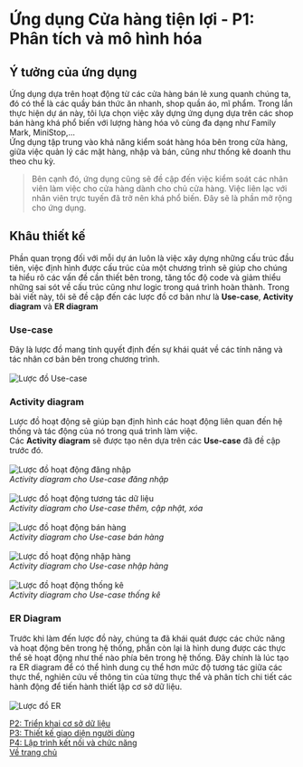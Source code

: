 # Ứng dụng Cửa hàng tiện lợi - P1: Phân tích và mô hình hóa
## Ý tưởng của ứng dụng
Ứng dụng dựa trên hoạt động từ các cửa hàng bán lẻ xung quanh chúng ta, đó có thể là các quầy bán thức ăn nhanh, shop quần áo, mĩ phẩm. Trong lần thực hiện dự án này,
tôi lựa chọn việc xây dựng ứng dụng dựa trên các shop bán hàng khá phổ biến với lượng hàng hóa vô cùng đa dạng như Family Mark, MiniStop,... <br>
Ứng dụng tập trung vào khả năng kiểm soát hàng hóa bên trong cửa hàng, giữa việc quản lý các mặt hàng, nhập và bán, cũng như thống kê doanh thu theo chu kỳ. <br>

> Bên cạnh đó, ứng dụng cũng sẽ đề cập đến việc kiểm soát các nhân viên làm việc cho cửa hàng dành cho chủ cửa hàng.
> Việc liên lạc với nhân viên trực tuyến đã trở nên khá phổ biến. Đây sẽ là phần mở rộng cho ứng dụng.

## Khâu thiết kế
Phần quan trọng đối với mỗi dự án luôn là việc xây dựng những cấu trúc đầu tiên, việc định hình được cấu trúc của một chương trình sẽ giúp cho chúng ta hiểu rõ các vấn đề
cần thiết bên trong, tăng tốc độ code và giảm thiểu những sai sót về cấu trúc cũng như logic trong quá trình hoàn thành.
Trong bài viết này, tôi sẽ đề cập đến các lược đồ cơ bản như là **Use-case**, **Activity diagram** và **ER diagram**
### Use-case
Đây là lược đồ mang tính quyết định đến sự khái quát về các tính năng và tác nhân cơ bản bên trong chương trình. <br> <br>
![Lược đồ Use-case](https://lh3.googleusercontent.com/pw/AM-JKLXRfWL41xF0Lo4X3muuIhuMj9d4sT6D9T0vHaYJd4uKEIFgI5mt8td7iTDwVXKcuaR_6ycyWxGhZVIHK7-62nQ58C0i_hKa6Gv2NZrZRpmeHyDUL3ByicrPggua0xXmy_WQ1FbgxEfp4y3qJKJ26MKI=s831-no?authuser=0)
### Activity diagram
Lược đồ hoạt động sẽ giúp bạn định hình các hoạt động liên quan đến hệ thống và tác động của nó trong quá trình làm việc. <br>
Các **Activity diagram** sẽ được tạo nên dựa trên các **Use-case** đã đề cập trước đó. <br> <br>
![Lược đồ hoạt động đăng nhập](https://lh3.googleusercontent.com/gWl1lDhD1FUre_rIt6kY5vvUZSSKhwW5GS6bdWPAKIyYPl-IirPim5uPWtNuBrCYIq9yM5gdQB7sfb6OW-YYJfGNKjSnm27H5dZc7K0Xiu7G2md-xvzOUz9mdWVNzigVDsG1j2p0oI3T9yihPmPCcw4RcU2bRT6f9tUtuc0URvsBDn-KHH0z4HPPz8H8r8eQZ8_hkKQ5VBPqNl8r5XRD0a22xNX8ceCL4ZHgDbOw9HLJjIDJRhUTYo3IFD_935tfsCWcKYM15qlgQJVZqS-SnjNVj3zLoX7SqwZttX_OjvYn0bq-4ESn5J2IklRVYtqlLKnldDBBeG70p8syuEU4Kg0q03nRv-NYzjIQAka--SWI0ERfsBoryT5u_Ar0qgB2CiMj4LrMO-lPpef8_2FPcESAh1tq6DatTLH4Ox_x3ZpY8PUBGvLf8UG-ZYEKYAlqKu2sByjb9NNOjE8cyIWsNcS6Rf4KmRvJK5Vc9IkE1ztgWPVED6ajne1eDA_VBAXYG6fJOO6Od5meyDr08e5Hf-toJig-J3YbEHiCaqCNKWkrKssLg-eQO01nw3p8QJY1XDXaIdE59ADmiT2slWBcxhBL4C6uNTEXYUyNTuzPLWwK_knjpoLUhY2yC-EOvDAgJ1t7enxmNkH3zHDk8_rBBBRBE2dVNLZK_9Gl5XcSMaeyTwHckXJ2j92K1mkJ1ElYK1jRGYfdXQ06M2UglgpkT1km=w656-h296-no?authuser=0) <br>
_Activity diagram cho Use-case đăng nhập_ <br><br>
![Lược đồ hoạt động tương tác dữ liệu](https://lh3.googleusercontent.com/Q7my58zfNOq755jErSLC7smiGcmuFztsfV3wuTHvVy3Zyzgu6Y72MD7sayIGW3NQgu0dnd1WMzANEZI9bEvM1Qwk86VZkM2Ge_kd6zSdKbOF8WYMxYjVxzMFFtbOjffg46805GsOmTbKpIreFdVwckr9q-kXT2SnfeXRAq4kDWqba9Wx1RyeHDEn1FQ5KGSwYZThfKpaQDOdxXJt8yVJ5g_e0WYieO6bCPow745rfbtcz5wZVxfy2d0QVAPNwuuTMBXrCbXegcfSAL_hnGIGyMdakyeIY80gwEOK2BUw0GkJEfylc024lotQLEYTgsuWoB61RLNJNrQVlj-0jYbDV1FiW4Rj42SUpxkOP8DTXoQHgXjRRnaiBh9nr8A2kozDcK8unxt2L3P8QBzCiByjQTEvcIqCzYpghfs0MZOS9YnvZYCcdizAtq7DuOyt8jV33lNHT1V2tz5Hx3RxqIYgSFIJo79YNcAlXJXlhMgPmEYbReHYnvXd8_U2Y-fH5n5uNaV0Bd_mAe5J07nQT5eUQCQxb367oY2jsLN06XUWjnkUB7uTcffqCSC_dwg570HLuuuzrAog_-jDAeL51xRt1s6VCpQRdmgrNU2M2FcNb1AWMCQm6sGVMpvTujabohrToqhuzov9t6eFoYKTJDZZhP1XwaBpniPi3hyaMbjGlqAgcgUiuwmyKVYKd5Hgi9zPBpQCW_IQpOEoCMVcBO3Q6MOv=w680-h519-no?authuser=0) <br>
_Activity diagram cho Use-case thêm, cập nhật, xóa_ <br><br>
![Lược đồ hoạt động bán hàng](https://lh3.googleusercontent.com/4PF64RPxhk8y95nWnfz4qYDuIT0Z5I56wqNa4DElA-_OZNbWN-oWDDNqGSuYDlZuEjDBuRrb-2UBEu4hbmyywSn7jU9bSC3qpbklO2o0u46iA8m23wtYyeXnHLtuUaKZsCk06hI5lcipgPDhL5iOoLnYc7GQZLOHQEyuAbTEH_xu_QebnLJcP5uY71rR2emfpKVHwp2sY9V8r4NdJxw2_sOUdk3Mis_7oq7SEPC6V4ldzaCHAspqiwwTA1ajEOnpHOfMKMH_njAYJNCqYssHhVxTkwZDRClTsYumYeWYLF2Y_N2K2Uq-88Z6TjDWKYWwlA1TDmSuzRj7C6zPq3Y5vX0bWtQOJ03Fo-05uk1CnQPXbHbTikBw4LV0uWw3M00iHfliyxEmY7BWlyqhYJ2BsgDUCUCDJz7cBTuVHrcc6OnnLClATg7sb3tYghhD5-i8U6NTGrFH74QL8sEUzsWwTgV3W8OnzFt4aj9wDErI6FmBM8FP0CGFViQXWKeOCkbS4se0UijqpjGU2R_Thh971r8quIwARsAU2XOdJ5PGjZ1u1OU94NArXGTxKEH9IkHUbN49QmW8gRZScg-SVg5_WaOGA8ty1o41MKWSbMGgnY71jb6kIoLEB8wr0LrF0_XFxbgcNldEmxUWhpd40pPqoMYVeypqj4Kd6y12wEH5UwCoOtIXOd4NOzzR-PA1Qz1k15kRzuDsvel4ZlnqjLscFj78=w1271-h383-no?authuser=0) <br>
_Activity diagram cho Use-case bán hàng_<br><br>
![Lược đồ hoạt động nhập hàng](https://lh3.googleusercontent.com/a-EHqP5vXckCYXrZQ-0NZ9L2cacFCPz8q4cYyRu4gg3b4oveO9_RLVzbJgPcDC-LtgNg0-yElO9WZacKfS-dWOy3pSn0xddXqsHnj1RDoElxuCX5q9WVhu9ns3POIV5E9z_VjCTMNrM2bNCg4XrUvFwNc7aykG4Fr_Uc0wJ2GMH-VghUFM_xU8Konj7wBqOskXKg4npTfBYxIxwsmMdZFwgBk6gzowowY-uxIuUfW-fqsct0s-MMHwTc-Bsaxsy9Sps4Xw2BwPnnBvtkf7MPdi3CpUGjBQC_llLx4YjOgHvNnjmobQkOGE9m1mskalt11j7xeC9eaQocwNfhiU9fT14LGYFLLEZ2X0mdotLU1ddsT-LdjqabQj6eSeWNHdoBjkVfENqysyY260Is7xcQ4YAO6D1yz6z2BIEfvB1KemQsz0eh8hQgsMcx24Rvfc-22145_y3j6cQkADUEa_oyfKg2ga00G5uc_Cy9w405rPHmwpO_dCHnolYPRs6wFUDQ-XaynDS6RcQHK6JKg8VFQ8j5B-kMpn-ek4x5sukCVs6DwVFobyyt_Ptw6aIJI6YtxYHpA3gpmArtrZxGMyBSxpZzy0ZGuCjSxgPOT3_x72cRodZZPSgWX07mA5x5eF6HULBo3paRKPrRCGOWasYe5GinLHUqOeeWwuKPUVgt7PDeWXTd0YK--DnAqbmKVfSSGxY_5BxqQf9_9mlx7k-M4Wcb=w1207-h306-no?authuser=0) <br>
_Activity diagram cho Use-case nhập hàng_ <br><br>
![Lược đồ hoạt động thống kê](https://lh3.googleusercontent.com/Vn3Y69agADAzaIlK4Cc_ayDbZyuICMs7hGSS7TIEq6i_lsdmhfiXg-JO3RFO9p0cn_dLlA47DEEpAcOJQqADWnE9RzdvBYtN5twSOEPe0LqdRu-_PG-7T7vwHm6318va0MC7t698TLYLaI86RA9p1ONPsYs1qcrI8Epda6QEy-onwcOuekoho9yBoSxEG8pAssF4nECdNnlXnFiPsas9LIpOrR_QGHgbq2aqHoOQHyd9Y4Gm8L4LuXCGEQXlXn0ZpGFBObSg3nX8yXmipw_8JNabIRh2cgLRkE_8K2Ld9HqsO24LhF7G8J-6ktycj0J-26rlSF2z5KAAo-iluQvPlQgEnXK8E1LbGdmWSEYyuDTgpftm0WThZ7uWcOjmrF-1F7u-LYN7Gbed3TpqAkj8BTR2jgjk1phBsGEAAo62ssgLyE--xqwmw-NSl_xpjIQWMrgsBRSn4Yl4a7wSxF72eJuXgbUtVfFQDZp9cRlSrwwJBLRibx7XRGbfwtQlUKod4QdYeeJysoAYi8r-FaX6DV-iV0o72TPYEYh0qMP2caUtRmwNec2y2zKGheH7Q2v7Aj-ZhP_SRqkmc6QeMi5QBvnexKBajcF0To4qN5yIS_y8GufCuCbJY8v-2C3phvXa6f-ulOhokXcSQEZ7tPxNWBdiaPxO57ydVGAa6dbHGGrsmluXdWUX2OZ1iOVHlSjD3d2r7s_UFkvpt31CpydCfLXG=w1147-h217-no?authuser=0) <br>
_Activity diagram cho Use-case thống kê_ <br>
### ER Diagram
Trước khi làm đến lược đồ này, chúng ta đã khái quát được các chức năng và hoạt động bên trong hệ thống, phần còn lại là hình dung được các thực thể sẽ hoạt động như thế nào
phía bên trong hệ thống. Đây chính là lúc tạo ra ER diagram để có thể hình dung cụ thể hơn mức độ tương tác giữa các thực thể,
nghiên cứu về thông tin của từng thực thể và phân tích chi tiết các hành động để tiến hành thiết lập cơ sở dữ liệu. <br> <br>
![Lược đồ ER](https://lh3.googleusercontent.com/uvgSU8_IsJZWZf4CbF_frFP9vIddYu2rX7_cobnmcRbkDKW3IYpKi6dtzcHYi7hcQGds4WDIiyMPSfMzmmp73-JYOFujgumixiyYI2qtYixqOAjU33lR-IHnOKjwDYKbxDIG3mD2X3VeI4R9_OGRiVmmZUYmMACBFy3WjE33_7cWuGlqaQlkp0g7Fknz98Qo1qde0R7gVk568dxK36luw6VQQDKfl2LYwiqpZjkmIkF66q_sgJ0PT2JOMI1H5s3_SkYXOAyFo4E0dg1QGpm_E82xcJIUyivNXNMGi0B2vU-31qO4htPq2QRRiaIh01E5vbWIFMFRsZ2a0febgjAn3NVg_pQMu0_kru2Lf0TLhb0pD4euBZiyoO4MyYC0TYv4E9zX9Fa7FVA7MbYN6NKpXA0koi410Pqq-Mr2C5hQcDnRmTWzJFherLftdwcJakl9yVwu2K5Y4MwBM-X_wptatJBwk7YLx-DUfHxfDgTfbhx_-fEdeqRQ_XSA8Chj-Z7sJf9bU58YFITfUnIIvgxSyz4jM7KaZNCIa8A6q3BJqWdvdTSWJX4vjZQzW8mSMebGS5TnvPNkBvEO2FloOUbDKZ4D89_FrLdOVfSFmcfcYNe_TqFTK_brf9g0-K4bElq-jpGp1mf3CtR6kqfn53FaugDESNbAnV02kA5JeAgyQMVnw-vZBWp5Pzc6k-yVtGCyIrLiDLgg8PznNJT7SCTGQvZP=w1301-h916-no?authuser=0)

[P2: Triển khai cơ sở dữ liệu](GroceryStore2.md) <br>
[P3: Thiết kế giao diện người dùng](GroceryStore3.md) <br>
[P4: Lập trình kết nối và chức năng](GroceryStore4.md) <br>
[Về trang chủ](https://newtc22222.github.io/FiFineBlog/GroceryStore/index.md)

